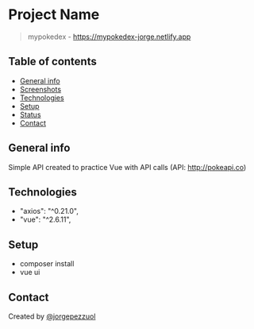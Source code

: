 # Project Name
> mypokedex - https://mypokedex-jorge.netlify.app

## Table of contents
* [General info](#general-info)
* [Screenshots](#screenshots)
* [Technologies](#technologies)
* [Setup](#setup)
* [Status](#status)
* [Contact](#contact)

## General info
Simple API created to practice Vue with API calls (API: http://pokeapi.co)

## Technologies
* "axios": "^0.21.0",
* "vue": "^2.6.11",

## Setup
* composer install
* vue ui

## Contact
Created by [@jorgepezzuol](https://www.linkedin.com/in/jorge-pezzuol/)
